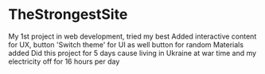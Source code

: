 # TheStrongestSite
My 1st project in web development, tried my best
Added interactive content for UX, button 'Switch theme' for UI as well button for random 
Materials added
Did this project for 5 days cause living in Ukraine at war time and my electricity off for 16 hours per day
